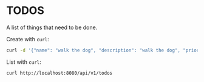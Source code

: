 # TODOS

A list of things that need to be done.

Create with `curl`:

```bash
curl -d '{"name": "walk the dog", "description": "walk the dog", "priority": {"id": "3", "name": "High"}, "status": {"id": "1", "name": "Not Started"}, "user": {"id": "test", "name": "Test User"}}' -H "Content-Type: application/json" -X POST http://localhost:8080/api/v1/todos
```

List with `curl`:

```bash
curl http://localhost:8080/api/v1/todos
```
